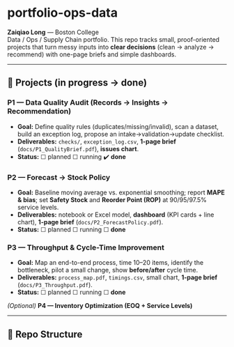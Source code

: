 # portfolio-ops-data

**Zaiqiao Long** — Boston College  
Data / Ops / Supply Chain portfolio. This repo tracks small, proof-oriented projects that turn messy inputs into **clear decisions** (clean → analyze → recommend) with one-page briefs and simple dashboards.

---

## 🔧 Projects (in progress → done)

### P1 — Data Quality Audit (Records → Insights → Recommendation)
- **Goal:** Define quality rules (duplicates/missing/invalid), scan a dataset, build an exception log, propose an intake→validation→update checklist.
- **Deliverables:** `checks/`, `exception_log.csv`, **1-page brief** (`docs/P1_QualityBrief.pdf`), **issues chart**.
- **Status:** ☐ planned ☐ running ✔️ **done**

### P2 — Forecast → Stock Policy
- **Goal:** Baseline moving average vs. exponential smoothing; report **MAPE & bias**; set **Safety Stock** and **Reorder Point (ROP)** at 90/95/97.5% service levels.
- **Deliverables:** notebook or Excel model, **dashboard** (KPI cards + line chart), **1-page brief** (`docs/P2_ForecastPolicy.pdf`).
- **Status:** ☐ planned ☐ running ☐ **done**

### P3 — Throughput & Cycle-Time Improvement
- **Goal:** Map an end-to-end process, time 10–20 items, identify the bottleneck, pilot a small change, show **before/after** cycle time.
- **Deliverables:** `process_map.pdf`, `timings.csv`, small chart, **1-page brief** (`docs/P3_Throughput.pdf`).
- **Status:** ☐ planned ☐ running ☐ **done**

*(Optional)* **P4 — Inventory Optimization (EOQ + Service Levels)**

---

## 📁 Repo Structure

